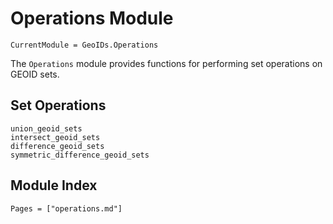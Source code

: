 # Operations Module

```@meta
CurrentModule = GeoIDs.Operations
```

The `Operations` module provides functions for performing set operations on GEOID sets.

## Set Operations

```@docs
union_geoid_sets
intersect_geoid_sets
difference_geoid_sets
symmetric_difference_geoid_sets
```

## Module Index

```@index
Pages = ["operations.md"]
``` 